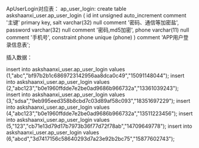 ApUserLogin对应表：
ap_user_login:
create table askshaanxi_user.ap_user_login
(
id       int unsigned auto_increment comment '主键'
primary key,
salt     varchar(32) null comment '密码、通信等加密盐',
password varchar(32) null comment '密码,md5加密',
phone    varchar(11) null comment '手机号',
constraint phone
unique (phone)
)
comment 'APP用户登录信息表';


插入数据：

insert into askshaanxi_user.ap_user_login values (1,"abc","bf97b2b1c6869723142956aa8dca0c49","15091148044");
insert into askshaanxi_user.ap_user_login values (2,"abc123","b0e1960ffdde7e2be0ad9686b966732a","13361039243");
insert into askshaanxi_user.ap_user_login values (3,"sdsa","9eb995eed358b8cbd7c03d89af58c093","18351697229");
insert into askshaanxi_user.ap_user_login values (4,"abc123","b0e1960ffdde7e2be0ad9686b966732a","13511223456");
insert into askshaanxi_user.ap_user_login values (5,"123","cb71e13d79d17b7973b36f77d72f78ab","14709649778");
insert into askshaanxi_user.ap_user_login values (6,"abcd","3d7417156c58640293d7a23e92b2bc75","15877602743");

